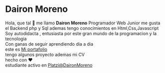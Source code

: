 # Dairon Moreno 
Hola, que tal  :wave:  me llamo **Dairon Moreno** 
Programador Web Junior me gusta el Backend  php y Sql ademas tengo conocimientos en Html,Css,Javascript<br>
Soy autodidacta , entusiasta por este gran mundo de la programacion y la tecnologia <br>  Con ganas de seguir aprendiendo dia a dia <br>
este es 
[Mi portafolio](https://sistemasdyms.github.io/) <br>
tengo algunos proyecto ademas mi CV <br>
hecho con :heart:  <br>
estudiante activo en [Platzi@DaironMoreno](https://platzi.com/p/daironmoreno/)

